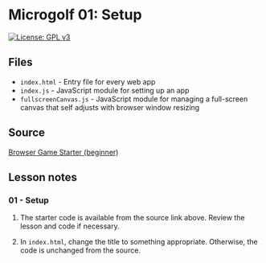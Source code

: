 # Microgolf 01: Setup

[![License: GPL v3](https://img.shields.io/badge/License-GPLv3-blue.svg)](https://www.gnu.org/licenses/gpl-3.0)

## Files

* <code>index.html</code> - Entry file for every web app
* <code>index.js</code> - JavaScript module for setting up an app
* <code>fullscreenCanvas.js</code> - JavaScript module for managing a full-screen canvas that self adjusts with browser window resizing

## Source

[Browser Game Starter (beginner)](https://github.com/ianJStutor/curriculum_browser_game_starter/tree/ea0e40031f876042c6a289b83406d749cf4604ab/beginner)

## Lesson notes

### 01 - Setup

1. The starter code is available from the source link above. Review the lesson and code if necessary.

2. In <code>index.html</code>, change the title to something appropriate. Otherwise, the code is unchanged from the source.